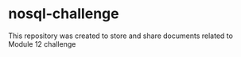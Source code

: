 # nosql-challenge
This repository was created to store and share documents related to Module 12 challenge
